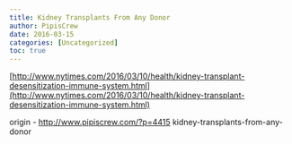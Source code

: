 ```yaml
---
title: Kidney Transplants From Any Donor
author: PipisCrew
date: 2016-03-15
categories: [Uncategorized]
toc: true
---
```


[http://www.nytimes.com/2016/03/10/health/kidney-transplant-desensitization-immune-system.html](http://www.nytimes.com/2016/03/10/health/kidney-transplant-desensitization-immune-system.html)

origin - http://www.pipiscrew.com/?p=4415 kidney-transplants-from-any-donor
